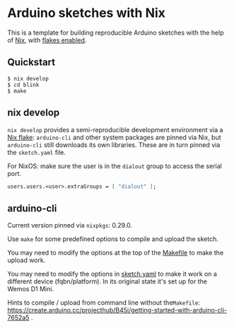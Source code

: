 # Arduino sketches with Nix

This is a template for building reproducible Arduino sketches with the help of [Nix](https://nixos.org/download.html), with [flakes enabled](https://nixos.wiki/wiki/Flakes#Enable_flakes).

## Quickstart

```console
$ nix develop
$ cd blink
$ make
```

## nix develop

`nix develop` provides a semi-reproducible development environment via a [Nix flake](flake.nix): `arduino-cli` and other system packages are pinned via Nix, but `arduino-cli` still downloads its own libraries. These are in turn pinned via the `sketch.yaml` file.

For NixOS: make sure the user is in the `dialout` group to access the serial port.

```nix
users.users.<user>.extraGroups = [ "dialout" ];
```

## arduino-cli

Current version pinned via `nixpkgs`: 0.29.0.

Use `make` for some predefined options to compile and upload the sketch.

You may need to modify the options at the top of the [Makefile](blink/Makefile) to make the upload work.

You may need to modify the options in [sketch.yaml](blink/sketch.yaml) to make it work on a different device (fqbn/platform). In its original state it's set up for the Wemos D1 Mini.

Hints to compile / upload from command line without the`Makefile`: https://create.arduino.cc/projecthub/B45i/getting-started-with-arduino-cli-7652a5 .
